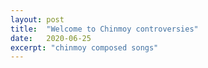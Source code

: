 ```yaml
---
layout: post
title:  "Welcome to Chinmoy controversies"
date:   2020-06-25
excerpt: "chinmoy composed songs"
---
```

